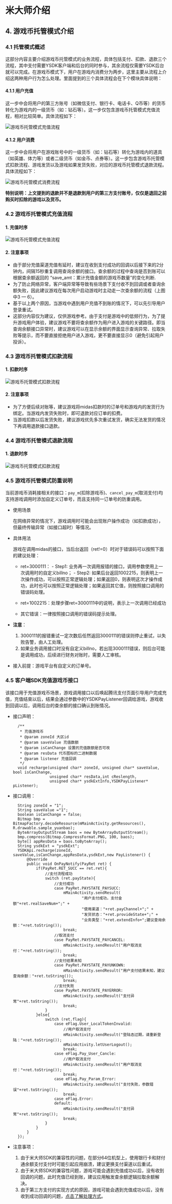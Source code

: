 # 米大师介绍

## 4. 游戏币托管模式介绍

### 4.1 托管模式概述

这部分内容主要介绍游戏币托管模式的业务流程，具体包括支付、扣款、退款三个流程，其中支付需要YSDK客户端和后台的同时参与，其余流程仅需要YSDK后台就可以完成。在游戏币模式下，用户在游戏内消费分为两步，这里主要从流程上介绍这两种用户行为怎么处理。里面提到的三个具体流程会在下个模块具体说明：

#### 4.1.1 用户充值

这一步中会将用户的第三方账号（如微信支付、银行卡、电话卡、Q币等）的货币转化为游戏内的一级货币（如：钻石等）。这一步仅包含游戏币托管模式充值流程，相对比较简单。具体流程如下：

![游戏币托管模式充值流程](./midas_user_recharge.jpg)


#### 4.1.2 用户消费

这一步中会将用户在游戏账号中的一级货币（如：钻石等）转化为游戏内的道具（如英雄、体力等）或者二级货币（如金币、点券等）。这一步包含游戏币托管模式扣款流程、游戏发货以及游戏如果发货失败，对应的游戏币托管模式退款流程。具体流程如下：

![游戏币托管模式消费流程](./midas_user_pay.jpg)

**特别说明：上文提到的退款并不是退款到用户的第三方支付账号，仅仅是退回之前购买时扣除的游戏以及货币。**

### 4.2 游戏币托管模式充值流程

#### 1. 充值时序

![游戏币托管模式充值流程](./midas_flow_recharge.jpg)

#### 2. 注意事项

- 由于部分充值渠道充值有延时，建议在收到支付成功的回调以后接下来的2分钟内，间隔15秒重复调用查询余额的接口。查余额的过程中查询是否到账可以根据查余额返回的 “save_amt：累计充值金额的游戏币数量”的变化判断.
- 为了防止网络异常，客户端异常等导致有些场景下支付收不到回调或者查询余额失败，因此建议游戏在每次用户启动游戏时主动走一次查余额的流程（上图中3 — 6）。
- 基于以上两个原因，当游戏中遇到用户充值不到账的情况下，可以先引导用户登录重试。
- 这部分内容仅为建议，仅供游戏参考。由于支付是游戏中的低频行为，为了提升游戏用户体验，建议游戏不要将查余额作为用户进入游戏的关键路径。即当查询余额接口异常时，建议游戏可以在显示余额的界面显示查询异常、拉取失败等提示，而不要直接拒绝用户进入游戏，更不要直接显示0（避免引起用户投诉）。
		
### 4.3 游戏币托管模式扣款流程

#### 1. 扣款时序

![游戏币托管模式扣款流程](./midas_flow_pay.jpg)

#### 2. 注意事项

- 为了方便后续对账等，建议游戏将midas扣款时的订单号和游戏内的发货行为绑定。当游戏内发货失败时，即可退款对应订单的扣费。
- 当游戏扣款以后发货失败，建议游戏优先多次重试发货，确实无法发货的情况下再调用退款接口退款。

### 4.4 游戏币托管模式退款流程

#### 1. 退款时序

![游戏币托管模式扣款流程](./midas_flow_cancle_pay.jpg)

### 4.5 游戏币托管模式防重说明

当前游戏币消耗接相关的接口：`pay_m`(扣除游戏币)、`cancel_pay_m`(取消支付)均支持游戏调用时添加自定义订单号，而且支持同一订单号的防重调用。

- 使用场景

	在网络异常的情况下，游戏调用时可能会出现账户操作成功（如扣款成功），但最终传输异常（如接口超时）等情况。
	
-  具体用法

	游戏在调用midas的接口，当后台返回（ret!=0）时对于错误码可以按照下面的建议处理：

	- ret=3000111：
	    	- Step1: 业务再一次调用报错的接口，调用参数使用上一次调用时的自定义billno；
	    	- Step2: 如果后台返回1002215，则表明上一次操作成功，可以按照正常逻辑处理；如果返回0，则表明这次才操作成功，此时也可以按照正常逻辑处理；如果返回其它值，则按照接口调用的错误码处理。
	
	- ret=1002215：处理步骤ret=3000111中的说明，表示上一次调用已经成功
	- 其它错误：一律按照接口调用的错误码提示处理。

- **注意**：

	1. 3000111的报错重试一定次数后任然返回3000111的错误则停止重试，以失败告警，由人工处理。
	2. 如果业务调用接口时没有自定义billno，若出现3000111错误，则后台可能是调用成功，后续进行财务对账时，需要人工审核。

- 接入前提：游戏平台有自定义的订单号。     


### 4.5 客户端SDK充值游戏币接口

该接口用于充值游戏币场景，游戏调用接口以后唤起腾讯支付页面引导用户完成充值，充值结束以后，结果会通过参数中的YSDKPayListener回调给游戏，游戏收到回调以后，调用后台的查余额的接口确认到账情况。

- 接口声明：

		/**
		 * 充值游戏币
		 * @param zoneId 大区id
		 * @param saveValue 充值数额
		 * @param isCanChange 设置的充值数额是否可改
		 * @param resData 代币图标的二进制数据
	     * @param listener 充值回调
	     */
		void recharge(unsigned char* zoneId, unsigned char* saveValue, bool isCanChange,
	                  unsigned char* resData,int cReslength,
	                  unsigned char* ysdkExtInfo,YSDKPayListener* pListener);
	
- 接口调用：

		String zoneId = "1";
		String saveValue ="1";
		boolean isCanChange = false;
 		Bitmap bmp = BitmapFactory.decodeResource(mMainActivity.getResources(), R.drawable.sample_yuanbao);
		ByteArrayOutputStream baos = new ByteArrayOutputStream();
		bmp.compress(Bitmap.CompressFormat.PNG, 100, baos);
		byte[] appResData = baos.toByteArray();
		String ysdkExt = "ysdkExt";
		YSDKApi.recharge(zoneId, saveValue,isCanChange,appResData,ysdkExt,new PayListener() {
            @Override
            public void OnPayNotify(PayRet ret) {
                if(PayRet.RET_SUCC == ret.ret){
                    //支付流程成功
                    switch (ret.payState){
                        //支付成功
                        case PayRet.PAYSTATE_PAYSUCC:
                            mMainActivity.sendResult(
                                    "用户支付成功，支付金额"+ret.realSaveNum+";" +
                                    "使用渠道："+ret.payChannel+";" +
                                    "发货状态："+ret.provideState+";" +
                                    "业务类型："+ret.extendInfo+";建议查询余额："+ret.toString());
                            break;
                        //取消支付
                        case PayRet.PAYSTATE_PAYCANCEL:
                            mMainActivity.sendResult("用户取消支付："+ret.toString());
                            break;
                        //支付结果未知
                        case PayRet.PAYSTATE_PAYUNKOWN:
                            mMainActivity.sendResult("用户支付结果未知，建议查询余额："+ret.toString());
                            break;
                        //支付失败
                        case PayRet.PAYSTATE_PAYERROR:
                            mMainActivity.sendResult("支付异常"+ret.toString());
                            break;
                    }
                }else{
                    switch (ret.flag){
                        case eFlag.User_LocalTokenInvalid:
                            //用户取消支付
                            mMainActivity.sendResult("登陆态过期，请重新登陆："+ret.toString());
                            mMainActivity.letUserLogout();
                            break;
                        case eFlag.Pay_User_Cancle:
                            //用户取消支付
                            mMainActivity.sendResult("用户取消支付："+ret.toString());
                            break;
                        case eFlag.Pay_Param_Error:
                            mMainActivity.sendResult("支付失败，参数错误"+ret.toString());
                            break;
                        case eFlag.Error:
                        default:
                            mMainActivity.sendResult("支付异常"+ret.toString());
                            break;
                    }
                }
            }
        });

- 注意事项：

	1. 由于米大师SDK的兼容性的问题，在部分64位机型上，使用银行卡和财付通余额支付支付时可能引起应用崩溃，建议更换支付渠道以后重试。
	2. 由于米大师SDK的兼容性问题，游戏可能会遇到充值成功以后，没有收到回调的问题，此时充值已经到账，建议应用触发查余额逻辑拉取余额解决。
	3. 由于第三方支付的实现方式的原因，游戏可能会遇到充值成功以后，没有收到成功回调的问题，[点击了解处理方式](http://wiki.open.qq.com/wiki/%E6%B8%B8%E6%88%8F%E6%8E%A5%E5%85%A5%E7%B1%B3%E5%A4%A7%E5%B8%88%E6%B5%81%E7%A8%8B#2.2.2_.E6.B3.A8.E6.84.8F.E4.BA.8B.E9.A1.B9)。	
